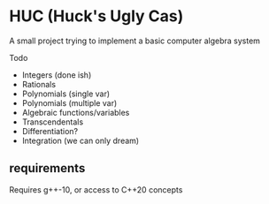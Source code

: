 # HUC (Huck's Ugly Cas)
A small project trying to implement a basic computer algebra system

Todo
- Integers (done ish)
- Rationals
- Polynomials (single var)
- Polynomials (multiple var)
- Algebraic functions/variables
- Transcendentals
- Differentiation?
- Integration (we can only dream)

## requirements
Requires g++-10, or access to C++20 concepts 

